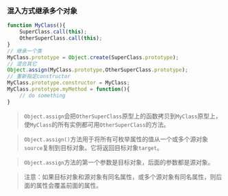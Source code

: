 ### 混入方式继承多个对象   
```javascript
function MyClass(){
    SuperClass.call(this);
    OtherSuperClass.call(this);
}
// 继承一个类  
MyClass.prototype = Object.create(SuperClass.prototype);
// 混合其它  
Object.assign(MyClass.prototype,OtherSuperClass.prototype);  
// 重新指定constructor
MyClass.prototype.constructor = MyClass;  
MyClass.prototype.myMethod = function(){
    // do something
}    
```
> `Object.assign`会把`OtherSuperClass`原型上的函数拷贝到`MyClass`原型上，使`MyClass`的所有实例都可用`OtherSuperClass`的方法。  

> `Object.assign()`方法用于将所有可枚举属性的值从一个或多个源对象`source`复制到目标对象。它将返回目标对象`target`。  
  
> `Object.assign`方法的第一个参数是目标对象，后面的参数都是源对象。  
  
> 注意：如果目标对象和源对象有同名属性，或多个源对象有同名属性，则后面的属性会覆盖前面的属性。  

 
